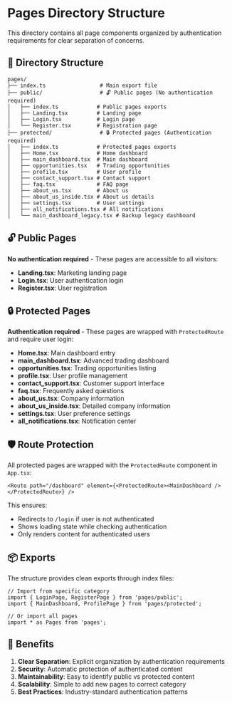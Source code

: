# Pages Directory Structure

This directory contains all page components organized by authentication requirements for clear separation of concerns.

## 📁 Directory Structure

```
pages/
├── index.ts                 # Main export file
├── public/                  # 🔓 Public pages (No authentication required)
│   ├── index.ts            # Public pages exports
│   ├── Landing.tsx         # Landing page
│   ├── Login.tsx           # Login page
│   └── Register.tsx        # Registration page
├── protected/               # 🔒 Protected pages (Authentication required)
│   ├── index.ts            # Protected pages exports
│   ├── Home.tsx            # Home dashboard
│   ├── main_dashboard.tsx  # Main dashboard
│   ├── opportunities.tsx   # Trading opportunities
│   ├── profile.tsx         # User profile
│   ├── contact_support.tsx # Contact support
│   ├── faq.tsx             # FAQ page
│   ├── about_us.tsx        # About us
│   ├── about_us_inside.tsx # About us details
│   ├── settings.tsx        # User settings
│   ├── all_notifications.tsx # All notifications
│   └── main_dashboard_legacy.tsx # Backup legacy dashboard
```

## 🔓 Public Pages

**No authentication required** - These pages are accessible to all visitors:

- **Landing.tsx**: Marketing landing page
- **Login.tsx**: User authentication login
- **Register.tsx**: User registration

## 🔒 Protected Pages

**Authentication required** - These pages are wrapped with `ProtectedRoute` and require user login:

- **Home.tsx**: Main dashboard entry
- **main_dashboard.tsx**: Advanced trading dashboard
- **opportunities.tsx**: Trading opportunities listing
- **profile.tsx**: User profile management
- **contact_support.tsx**: Customer support interface
- **faq.tsx**: Frequently asked questions
- **about_us.tsx**: Company information
- **about_us_inside.tsx**: Detailed company information
- **settings.tsx**: User preference settings
- **all_notifications.tsx**: Notification center

## 🛡️ Route Protection

All protected pages are wrapped with the `ProtectedRoute` component in `App.tsx`:

```tsx
<Route path="/dashboard" element={<ProtectedRoute><MainDashboard /></ProtectedRoute>} />
```

This ensures:
- Redirects to `/login` if user is not authenticated
- Shows loading state while checking authentication
- Only renders content for authenticated users

## 📦 Exports

The structure provides clean exports through index files:

```tsx
// Import from specific category
import { LoginPage, RegisterPage } from 'pages/public';
import { MainDashboard, ProfilePage } from 'pages/protected';

// Or import all pages
import * as Pages from 'pages';
```

## 🎯 Benefits

1. **Clear Separation**: Explicit organization by authentication requirements
2. **Security**: Automatic protection of authenticated content
3. **Maintainability**: Easy to identify public vs protected content
4. **Scalability**: Simple to add new pages to correct category
5. **Best Practices**: Industry-standard authentication patterns
